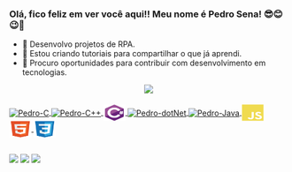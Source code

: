###      Olá, fico feliz em ver você aqui!! Meu nome é Pedro Sena! 😎😊😉🤗

- 🔭 Desenvolvo projetos de RPA.
- 🌱 Estou criando tutoriais para compartilhar o que já aprendi.
- 👯 Procuro oportunidades para contribuir com desenvolvimento em tecnologias.

<div align="center">
  <a href="https://github.com/paraujosena">
    <img height="180em" src="https://github-readme-stats.vercel.app/api/top-langs/?username=paraujosena&layout=compact&langs_count=7&theme=dark"/>
</div>
  
<div style="display: inline_block"><br>
  <img align="center" alt="Pedro-C" height="30" width="40" src="https://cdn.jsdelivr.net/gh/devicons/devicon/icons/c/c-original.svg" />
  <img align="center" alt="Pedro-C++" height="30" width="40" src="https://cdn.jsdelivr.net/gh/devicons/devicon/icons/cplusplus/cplusplus-original.svg" />
  <img align="center" alt="Pedro-Csharp" height="30" width="40" src="https://raw.githubusercontent.com/devicons/devicon/master/icons/csharp/csharp-original.svg">
  <img align="center" alt="Pedro-dotNet" height="30" width="40"  src="https://cdn.jsdelivr.net/gh/devicons/devicon/icons/dot-net/dot-net-original.svg" />
  <img align="center" alt="Pedro-Java" height="30" width="40"  src="https://cdn.jsdelivr.net/gh/devicons/devicon/icons/java/java-original.svg" />
  <img align="center" alt="Pedro-Js" height="30" width="40" src="https://raw.githubusercontent.com/devicons/devicon/master/icons/javascript/javascript-plain.svg">
  <img align="center" alt="HTML" height="30" width="40" src="https://raw.githubusercontent.com/devicons/devicon/master/icons/html5/html5-original.svg">
  <img align="center" alt="CSS" height="30" width="40" src="https://raw.githubusercontent.com/devicons/devicon/master/icons/css3/css3-original.svg">
  
  
  ##

  <div>
  
  <a href="https://instagram.com/pedro.a.sena" target="_blank"><img src="https://img.shields.io/badge/-Instagram-%23E4405F?style=for-the-badge&logo=instagram&logoColor=white" target="_blank"></a> 
  <a href = "mailto:paraujosena94@gmail.com"><img src="https://img.shields.io/badge/-Gmail-%23333?style=for-the-badge&logo=gmail&logoColor=white" target="_blank"></a>
  <a href="https://www.linkedin.com/in/araujosenapedro/" target="_blank"><img src="https://img.shields.io/badge/-LinkedIn-%230077B5?style=for-the-badge&logo=linkedin&logoColor=white" target="_blank"></a>
 
 
</div>
